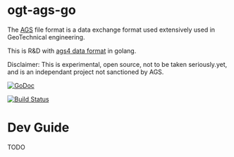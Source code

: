 ogt-ags-go
===================

The [AGS](http://ags.org.uk) file format is a data exchange format
used extensively used in GeoTechnical engineering.

This is R&D with [ags4 data format](http://www.agsdataformat.com/datatransferv4/intro.php)
in golang.

Disclaimer: This is experimental, open source, not to be taken seriously.yet, and is an independant project not sanctioned by AGS.

[![GoDoc](https://godoc.org/github.com/open-geotechnical/ogt-ags-go?status.svg)](https://godoc.org/github.com/open-geotechnical/ogt-ags-go)

[![Build Status](https://travis-ci.org/open-geotechnical/ogt-ags-go.svg?branch=master)](https://travis-ci.org/open-geotechnical/ogt-ags-go)


Dev Guide
==============

TODO
